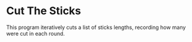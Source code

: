 # Cut The Sticks 

This program iteratively cuts a list of sticks lengths, recording how many were cut in each round.